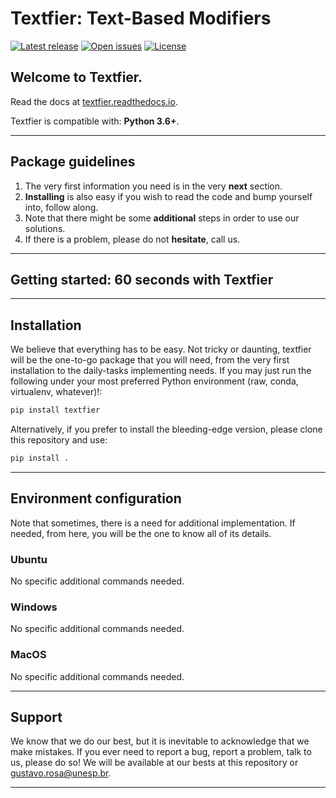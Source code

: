 # Textfier: Text-Based Modifiers

[![Latest release](https://img.shields.io/github/release/gugarosa/textfier.svg)](https://github.com/gugarosa/textfier/releases)
[![Open issues](https://img.shields.io/github/issues/gugarosa/textfier.svg)](https://github.com/gugarosa/textfier/issues)
[![License](https://img.shields.io/github/license/gugarosa/textfier.svg)](https://github.com/gugarosa/textfier/blob/master/LICENSE)

## Welcome to Textfier.

Read the docs at [textfier.readthedocs.io](https://textfier.readthedocs.io).

Textfier is compatible with: **Python 3.6+**.

---

## Package guidelines

1. The very first information you need is in the very **next** section.
2. **Installing** is also easy if you wish to read the code and bump yourself into, follow along.
3. Note that there might be some **additional** steps in order to use our solutions.
4. If there is a problem, please do not **hesitate**, call us.

---

## Getting started: 60 seconds with Textfier

---

## Installation

We believe that everything has to be easy. Not tricky or daunting, textfier will be the one-to-go package that you will need, from the very first installation to the daily-tasks implementing needs. If you may just run the following under your most preferred Python environment (raw, conda, virtualenv, whatever)!:

```bash
pip install textfier
```

Alternatively, if you prefer to install the bleeding-edge version, please clone this repository and use:

```bash
pip install .
```

---

## Environment configuration

Note that sometimes, there is a need for additional implementation. If needed, from here, you will be the one to know all of its details.

### Ubuntu

No specific additional commands needed.

### Windows

No specific additional commands needed.

### MacOS

No specific additional commands needed.

---

## Support

We know that we do our best, but it is inevitable to acknowledge that we make mistakes. If you ever need to report a bug, report a problem, talk to us, please do so! We will be available at our bests at this repository or gustavo.rosa@unesp.br.

---
